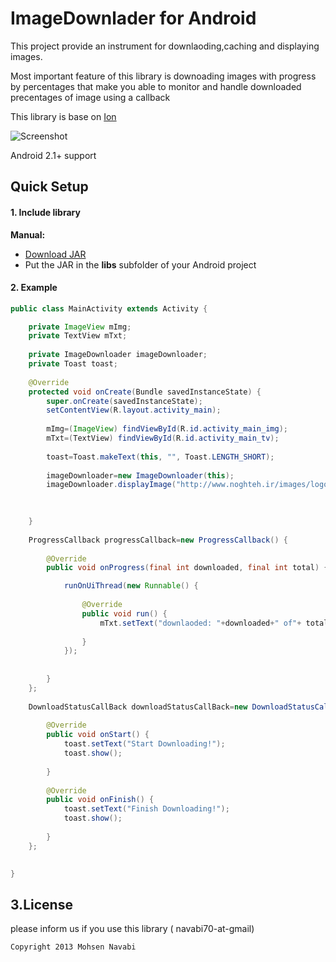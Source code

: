 # ImageDownlader for Android

This project provide an instrument for downlaoding,caching and displaying images. 

Most important feature of this library is downoading images with progress by percentages that make you able to monitor and handle downloaded precentages of image using a callback

This library is base on [Ion](https://github.com/koush/ion)

![Screenshot](https://raw.github.com/navabi/ImageDownloader/master/raw/imagedownloader.png)

Android 2.1+ support

## Quick Setup

#### 1. Include library

**Manual:**
 * [Download JAR](https://github.com/navabi/ImageDownloader/raw/master/raw/imagedownloaderlibrary.jar)
 * Put the JAR in the **libs** subfolder of your Android project

#### 2. Example
``` java
public class MainActivity extends Activity {

	private ImageView mImg;
	private TextView mTxt;
	
	private ImageDownloader imageDownloader;
	private Toast toast;
	
	@Override
	protected void onCreate(Bundle savedInstanceState) {
		super.onCreate(savedInstanceState);
		setContentView(R.layout.activity_main);
		
		mImg=(ImageView) findViewById(R.id.activity_main_img);
		mTxt=(TextView) findViewById(R.id.activity_main_tv);
		
		toast=Toast.makeText(this, "", Toast.LENGTH_SHORT);
		
		imageDownloader=new ImageDownloader(this);
		imageDownloader.displayImage("http://www.noghteh.ir/images/logo.png", mImg, progressCallback, downloadStatusCallBack);
	
	

	}
	
	ProgressCallback progressCallback=new ProgressCallback() {
		
		@Override
		public void onProgress(final int downloaded, final int total) {

			runOnUiThread(new Runnable() {
				
				@Override
				public void run() {
					mTxt.setText("downlaoded: "+downloaded+" of"+ total);
					
				}
			});
			
			
		}
	};
	
	DownloadStatusCallBack downloadStatusCallBack=new DownloadStatusCallBack() {
		
		@Override
		public void onStart() {
			toast.setText("Start Downloading!");
			toast.show();
			
		}
		
		@Override
		public void onFinish() {
			toast.setText("Finish Downloading!");
			toast.show();
			
		}
	};
	

}
```

## 3.License
please inform us if you use this library ( navabi70-at-gmail)

    Copyright 2013 Mohsen Navabi

